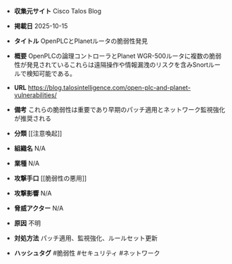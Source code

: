 - **収集元サイト**
Cisco Talos Blog

- **掲載日**
2025-10-15

- **タイトル**
OpenPLCとPlanetルータの脆弱性発見

- **概要**
OpenPLCの論理コントローラとPlanet WGR-500ルータに複数の脆弱性が発見されているこれらは遠隔操作や情報漏洩のリスクを含みSnortルールで検知可能である。

- **URL**
https://blog.talosintelligence.com/open-plc-and-planet-vulnerabilities/

- **備考**
これらの脆弱性は重要であり早期のパッチ適用とネットワーク監視強化が推奨される

- **分類**
[[注意喚起]]

- **組織名**
N/A

- **業種**
N/A

- **攻撃手口**
[[脆弱性の悪用]]

- **攻撃影響**
N/A

- **脅威アクター**
N/A

- **原因**
不明

- **対処方法**
パッチ適用、監視強化、ルールセット更新

- **ハッシュタグ**
#脆弱性 #セキュリティ #ネットワーク
